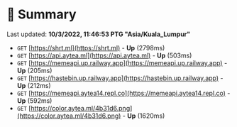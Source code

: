 # 📖 Summary
Last updated: **10/3/2022, 11:46:53 PTG "Asia/Kuala_Lumpur"**

- `GET` [https://shrt.ml](https://shrt.ml) - **Up** (2798ms)
- `GET` [https://api.aytea.ml](https://api.aytea.ml) - **Up** (503ms)
- `GET` [https://memeapi.up.railway.app](https://memeapi.up.railway.app) - **Up** (205ms)
- `GET` [https://hastebin.up.railway.app](https://hastebin.up.railway.app) - **Up** (212ms)
- `GET` [https://memeapi.aytea14.repl.co](https://memeapi.aytea14.repl.co) - **Up** (592ms)
- `GET` [https://color.aytea.ml/4b31d6.png](https://color.aytea.ml/4b31d6.png) - **Up** (1620ms)
